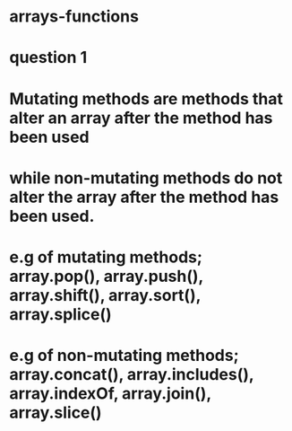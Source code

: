 # arrays-functions
#  question 1
# Mutating methods are methods that alter an array after the method has been used
# while non-mutating methods do not alter the array after the method has been used.
# e.g of mutating methods; array.pop(), array.push(), array.shift(), array.sort(), array.splice()
# e.g of non-mutating methods; array.concat(), array.includes(), array.indexOf, array.join(), array.slice()